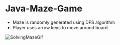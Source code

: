 # Java-Maze-Game
- Maze is randomly generated using DFS algorithm
- Player uses arrow keys to move around board

![SolvingMazeGif](https://user-images.githubusercontent.com/64996140/184963866-a4dc1176-6b90-49b5-950e-fa57d6f32eaf.gif)

